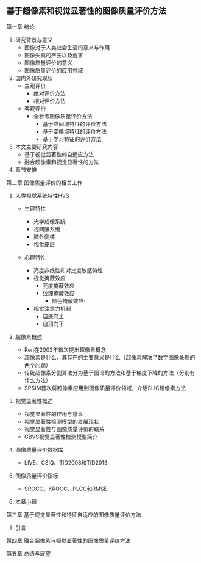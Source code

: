 ## 基于超像素和视觉显著性的图像质量评价方法

第一章 绪论

1. 研究背景与意义
   - 图像对于人类社会生活的意义与作用
   - 图像失真的产生以及危害
   - 图像质量评价的意义
   - 图像质量评价的应用领域
2. 国内外研究现状
   - 主观评价
     - 绝对评价方法
     - 相对评价方法
   - 客观评价
     - 全参考图像质量评价方法
       - 基于空间域特征的评价方法
       - 基于变换域特征的评价方法
       - 基于学习特征的评价方法
3. 本文主要研究内容
   - 基于视觉显著性的自适应方法
   - 融合超像素和视觉显著性的方法
4. 章节安排

第二章 图像质量评价的相关工作

1. 人类视觉系统特性HVS
   
   - 生理特性
     - 光学成像系统
     - 视网膜系统
     - 膝外侧核
     - 视觉皮层
   
   - 心理特性
     - 亮度非线性和对比度敏感特性
     - 视觉掩蔽效应
       - 亮度掩蔽效应
       - 纹理掩蔽效应
         - 颜色掩蔽效应·
     - 视觉注意力机制
       - 自底向上
       - 自顶向下
2. 超像素概述

   - Ren在2003年首次提出超像素概念
   - 超像素是什么，其存在的主要意义是什么（超像素解决了数字图像处理的两个问题）
   - 传统超像素分割算法分为基于图论的方法和基于梯度下降的方法（分别有什么方法）
   - SPSIM首次将超像素应用到图像质量评价领域，介绍SLIC超像素方法
3. 视觉显著性概述
   - 视觉显著性的作用与意义
   - 视觉显著性检测模型的发展现状
   - 视觉显著性与图像质量评价的联系
   - GBVS视觉显著性检测模型简介
4. 图像质量评价数据库
   - LIVE、CSIQ、TID2008和TID2013
5. 图像质量评价指标
   - SROCC、KROCC、PLCC和RMSE
6. 本章小结

第三章 基于视觉显著性和特征自适应的图像质量评价方法

1. 引言

第四章 融合超像素与视觉显著性的图像质量评价方法

第五章 总结与展望



